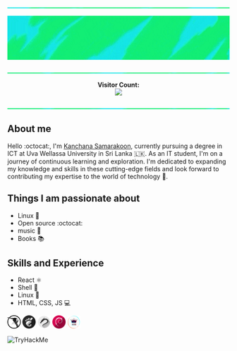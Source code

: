 <!--hey buddy, This is open source, get anything you want -->



<!--
<p align="left">
    <a href="https://git.io/typing-svg"><img src="https://readme-typing-svg.demolab.com? 
         font=Fira+Code&pause=1000&color=3566E6&width=435&lines=%F0%9F%91%8B+Hi+there!+I'm+Kanchana+Samarakoon" alt="Typing SVG" />
    </a>
</p>
-->

<p align="center"> 
    <img src="https://raw.githubusercontent.com/kanchana66/kanchana66/main/resources/banner5.3t.gif" alt="banner" width="1000" height="2"/>
</p>

<p align="center">
    <img src="https://raw.githubusercontent.com/kanchana66/kanchana66/main/resources/banner5.3.gif" alt="banner" width="1000" height="100"/> 
</p>
<!--banner w-1000 h-100 box 400x400 -->

<p align="center"> 
    <img src="https://raw.githubusercontent.com/kanchana66/kanchana66/main/resources/banner5.3b.gif" alt="banner" width="1000" height="2"/>
</p>

<p align="center"> 
    <b> Visitor Count: </b> <br>
    <img src="https://profile-counter.glitch.me/kanchana66/count.svg" /> 
</p>

<p align="center"> 
    <img src="https://raw.githubusercontent.com/kanchana66/kanchana66/main/resources/banner5.3b.gif" alt="banner" width="1000" height="2"/>
</p>

## About me

Hello :octocat:, I'm <a href="https://smtkanchana66.github.io/">Kanchana Samarakoon</a>, currently pursuing a degree in ICT at Uva Wellassa University in Sri Lanka 🇱🇰. As an IT student, I'm on a journey of continuous learning and exploration. I'm dedicated to expanding my knowledge and skills in these cutting-edge fields and look forward to contributing my expertise to the world of technology :ghost:.

## Things I am passionate about

- Linux :space_invader:
- Open source :octocat:
- music :musical_keyboard:
- Books :books:

## Skills and Experience

-  React ⚛
-  Shell 📱
-  Linux :penguin:
-  HTML, CSS, JS 💻

<p align="left">
    <img  src="https://github.com/kanchana66/kanchana66/blob/main/other.gif/sk1.png" alt="Linux" width="30" height="30"/>
    <img  src="https://github.com/kanchana66/kanchana66/blob/main/other.gif/sk2.png" alt="Gnome" width="30" height="30"/>
    <img  src="https://github.com/kanchana66/kanchana66/blob/main/other.gif/sk3.png" alt="Kali" width="30" height="30"/>
    <img  src="https://github.com/kanchana66/kanchana66/blob/main/other.gif/sk4.png" alt="debian" width="30" height="30"/>
    <img  src="https://github.com/kanchana66/kanchana66/blob/main/other.gif/logoc.gif" alt="debian" width="30" height="30"/>
</p>


<!--
<p align="center">
<img  src="https://github.com/kanchana66/kanchana66/blob/main/other.gif/go4.gif" alt="Endbanner" width="50" height="50">
</p>


<!-- <hr />

[![Ashutosh's github activity graph](https://github-readme-activity-graph.vercel.app/graph?username=kanchana66&bg_color=0d1117&color=878787&line=4c8ed9&point=878787&area=true&hide_border=true)](https://github.com/ashutosh00710/github-readme-activity-graph)
-->
<img src="https://tryhackme-badges.s3.amazonaws.com/CyberW1zard.png" alt="TryHackMe">

<!-- <a href="https://smtkanchana66.github.io/">Check out my portfolio</b></a> -->
